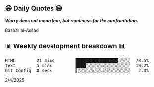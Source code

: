 ## 😄 Daily Quotes 😄

_**Worry does not mean fear, but readiness for the confrontation.**_

Bashar al-Assad



## 📊 Weekly development breakdown 📊

<pre>HTML        21 mins        ████████████████▍░░░░  78.5%
Text        5 mins         ████░░░░░░░░░░░░░░░░░  19.2%
Git Config  0 secs         ▍░░░░░░░░░░░░░░░░░░░░   2.3%</pre>

2/4/2025